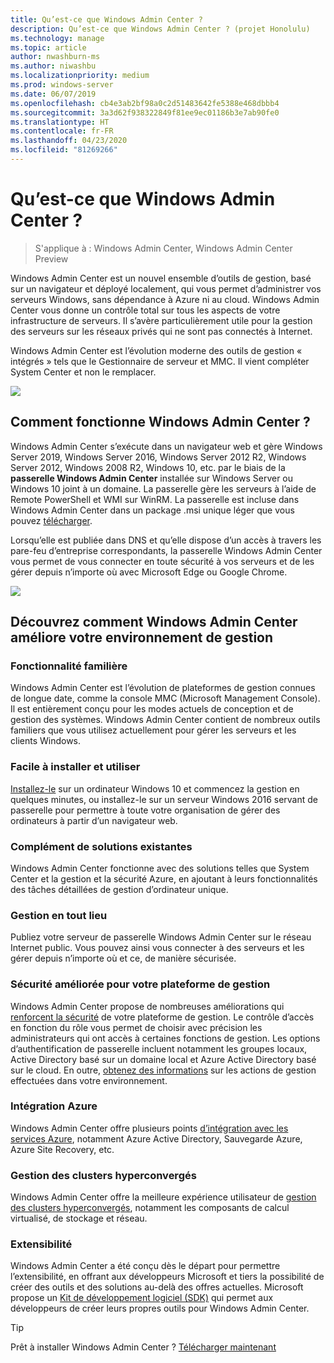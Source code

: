 ```yaml
---
title: Qu’est-ce que Windows Admin Center ?
description: Qu’est-ce que Windows Admin Center ? (projet Honolulu)
ms.technology: manage
ms.topic: article
author: nwashburn-ms
ms.author: niwashbu
ms.localizationpriority: medium
ms.prod: windows-server
ms.date: 06/07/2019
ms.openlocfilehash: cb4e3ab2bf98a0c2d51483642fe5388e468dbbb4
ms.sourcegitcommit: 3a3d62f938322849f81ee9ec01186b3e7ab90fe0
ms.translationtype: HT
ms.contentlocale: fr-FR
ms.lasthandoff: 04/23/2020
ms.locfileid: "81269266"
---
```

# <a name="what-is-windows-admin-center"></a>Qu’est-ce que Windows Admin Center ?

> S'applique à : Windows Admin Center, Windows Admin Center Preview

Windows Admin Center est un nouvel ensemble d’outils de gestion, basé sur un navigateur et déployé localement, qui vous permet d’administrer vos serveurs Windows, sans dépendance à Azure ni au cloud. Windows Admin Center vous donne un contrôle total sur tous les aspects de votre infrastructure de serveurs. Il s’avère particulièrement utile pour la gestion des serveurs sur les réseaux privés qui ne sont pas connectés à Internet.

Windows Admin Center est l’évolution moderne des outils de gestion « intégrés » tels que le Gestionnaire de serveur et MMC. Il vient compléter System Center et non le remplacer.

![](../media/wac-complements.png)

## <a name="how-does-windows-admin-center-work"></a>Comment fonctionne Windows Admin Center ?

Windows Admin Center s’exécute dans un navigateur web et gère Windows Server 2019, Windows Server 2016, Windows Server 2012 R2, Windows Server 2012, Windows 2008 R2, Windows 10, etc. par le biais de la **passerelle Windows Admin Center** installée sur Windows Server ou Windows 10 joint à un domaine. La passerelle gère les serveurs à l’aide de Remote PowerShell et WMI sur WinRM. La passerelle est incluse dans Windows Admin Center dans un package .msi unique léger que vous pouvez [télécharger](https://aka.ms/windowsadmincenter).

Lorsqu’elle est publiée dans DNS et qu’elle dispose d’un accès à travers les pare-feu d’entreprise correspondants, la passerelle Windows Admin Center vous permet de vous connecter en toute sécurité à vos serveurs et de les gérer depuis n’importe où avec Microsoft Edge ou Google Chrome.

![](../media/architecture.png)

## <a name="learn-how-windows-admin-center-improves-your-management-environment"></a>Découvrez comment Windows Admin Center améliore votre environnement de gestion

### <a name="familiar-functionality"></a>**Fonctionnalité familière**

Windows Admin Center est l’évolution de plateformes de gestion connues de longue date, comme la console MMC (Microsoft Management Console). Il est entièrement conçu pour les modes actuels de conception et de gestion des systèmes. Windows Admin Center contient de nombreux outils familiers que vous utilisez actuellement pour gérer les serveurs et les clients Windows.

### <a name="easy-to-install-and-use"></a>**Facile à installer et utiliser**

[Installez-le](../deploy/install.md) sur un ordinateur Windows 10 et commencez la gestion en quelques minutes, ou installez-le sur un serveur Windows 2016 servant de passerelle pour permettre à toute votre organisation de gérer des ordinateurs à partir d’un navigateur web.

### <a name="complements-existing-solutions"></a>**Complément de solutions existantes**

Windows Admin Center fonctionne avec des solutions telles que System Center et la gestion et la sécurité Azure, en ajoutant à leurs fonctionnalités des tâches détaillées de gestion d’ordinateur unique.

### <a name="manage-from-anywhere"></a>**Gestion en tout lieu**

Publiez votre serveur de passerelle Windows Admin Center sur le réseau Internet public. Vous pouvez ainsi vous connecter à des serveurs et les gérer depuis n’importe où et ce, de manière sécurisée.

### <a name="enhanced-security-for-your-management-platform"></a>**Sécurité améliorée pour votre plateforme de gestion**

Windows Admin Center propose de nombreuses améliorations qui [renforcent la sécurité](../plan/user-access-options.md) de votre plateforme de gestion. Le contrôle d’accès en fonction du rôle vous permet de choisir avec précision les administrateurs qui ont accès à certaines fonctions de gestion. Les options d’authentification de passerelle incluent notamment les groupes locaux, Active Directory basé sur un domaine local et Azure Active Directory basé sur le cloud.  En outre, [obtenez des informations](../use/logging.md) sur les actions de gestion effectuées dans votre environnement.

### <a name="azure-integration"></a>**Intégration Azure**

Windows Admin Center offre plusieurs points [d’intégration avec les services Azure](../plan/azure-integration-options.md), notamment Azure Active Directory, Sauvegarde Azure, Azure Site Recovery, etc.

### <a name="manage-hyper-converged-clusters"></a>**Gestion des clusters hyperconvergés**

Windows Admin Center offre la meilleure expérience utilisateur de [gestion des clusters hyperconvergés](../use/manage-hyper-converged.md), notamment les composants de calcul virtualisé, de stockage et réseau.

### <a name="extensibility"></a>**Extensibilité**

Windows Admin Center a été conçu dès le départ pour permettre l’extensibilité, en offrant aux développeurs Microsoft et tiers la possibilité de créer des outils et des solutions au-delà des offres actuelles. Microsoft propose un [Kit de développement logiciel (SDK)](../extend/extensibility-overview.md) qui permet aux développeurs de créer leurs propres outils pour Windows Admin Center.

> [!Tip]
> Prêt à installer Windows Admin Center ? [Télécharger maintenant](https://aka.ms/windowsadmincenter)
